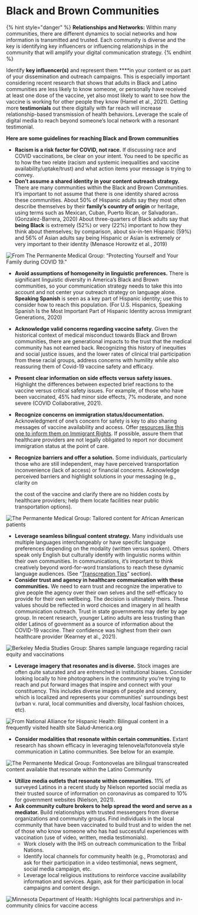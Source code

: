 # Black and Brown Communities

{% hint style="danger" %}
**Relationships and Networks:** Within many communities, there are different dynamics to social networks and how information is transmitted and trusted. Each community is diverse and the key is identifying key influencers or influencing relationships in the community that will amplify your digital communication strategy. 
{% endhint %}

Identify **key influencer\(s\)** and represent them ****in your content or as part of your dissemination and outreach campaigns. This is especially important considering recent research that shows that adults in Black and Latino communities are less likely to know someone, or personally have received at least one dose of the vaccine, yet also most likely to want to see how the vaccine is working for other people they know \(Hamel et al., 2021\). Getting more **testimonials** out there digitally with far reach will increase relationship-based transmission of health behaviors. Leverage the scale of digital media to reach beyond someone’s local network with a resonant testimonial.

**Here are some guidelines for reaching Black and Brown communities**

* **Racism is a risk factor for COVID, not race.** If discussing race and COVID vaccinations, be clear on your intent. You need to be specific as to how the two relate \(racism and systemic inequalities and vaccine availability/uptake/trust\) and what action items your message is trying to convey. 
* **Don’t assume a shared identity in your content outreach strategy.** There are many communities within the Black and Brown Communities. It’s important to not assume that there is one identity shared across these communities. About 50% of Hispanic adults say they most often describe themselves by their **family’s country of origin** or heritage, using terms such as Mexican, Cuban, Puerto Rican, or Salvadoran.. \(Gonzalez-Barrera, 2020\) About three-quarters of Black adults say that **being Black** is extremely \(52%\) or very \(22%\) important to how they think about themselves; by comparison, about six-in-ten Hispanic \(59%\) and 56% of Asian adults say being Hispanic or Asian is extremely or very important to their identity \(Menasce Horowitz et al., 2019\)

![From The Permanente Medical Group: &#x201C;Protecting Yourself and Your Family during COVID 19.&#x201D;](https://lh5.googleusercontent.com/t0xFrzFbJR7SxGJ0Lou65CYwO9C99pn3bQTr_ok9I_xMcnxyYLvqy1gvUgX4cgJ9y8OU63TkzJDm1ZDzngr__QPdw8v3YT7VA7c6F54HkPNmcifWR4a52CEifud41bKpq3oLqnRg)

* **Avoid assumptions of homogeneity in linguistic preferences.** There is significant linguistic diversity in America’s Black and Brown communities, so your communication strategy needs to take this into account and not center your outreach strategy on language alone. **Speaking Spanish** is seen as a key part of Hispanic identity; use this to consider how to reach this population. \(For U.S. Hispanics, Speaking Spanish Is the Most Important Part of Hispanic Identity across Immigrant Generations, 2020\) 
* **Acknowledge valid concerns regarding vaccine safety.**  Given the historical context of medical misconduct towards Black and Brown communities, there are generational impacts to the trust that the medical community has not earned back. Recognizing this history of inequities and social justice issues, and the lower rates of clinical trial participation from these racial groups, address concerns with humility while also reassuring them of Covid-19 vaccine safety and efficacy. 
* **Present clear information on side effects versus safety issues.** Highlight the differences between expected brief reactions to the vaccine versus critical safety issues. For example, of those who have been vaccinated, 45% had minor side effects, 7% moderate, and none severe \(COVID Collaborative, 2021\).
* **Recognize concerns on immigration status/documentation.** Acknowledgment of one’s concern for safety is key to also sharing messages of vaccine availability and access. Offer [resources like this one to inform them on Immigrant Rights](https://www.immigrantdefenseproject.org/ice-home-and-community-arrests/#unique). If possible, assure them that healthcare providers are not legally obligated to report nor document immigration status at the point of care.
* **Recognize barriers and offer a solution.** Some individuals, particularly those who are still independent, may have perceived transportation inconvenience \(lack of access\) or financial concerns. Acknowledge perceived barriers and highlight solutions in your messaging \(e.g., clarity on 

  the cost of the vaccine and clarify there are no hidden costs by healthcare providers; help them locate facilities near public transportation options\).

![The Permanente Medical Group: Tailored content for African American patients](https://lh3.googleusercontent.com/nJn13BgPwqXq5fkV7dOPSxcrSoL-bRLnB8bKWCk7dPOQEZL8FDQb9eXUFlWaElcbgubf1jE18C7kIoB4LJktBMliN9l7XtjcMtYz9c93ePKhyjeDaIGAwyjBJjmtZiOMRSTkYhPA)

* **Leverage seamless bilingual content strategy.** Many individuals use multiple languages interchangeably or have specific language preferences depending on the modality \(written versus spoken\). Others speak only English but culturally identify with linguistic norms within their own communities. In communications, it’s important to think creatively beyond word-for-word translations to reach these dynamic language audiences. \(See “[Transcreation Tips](../special-topics/transcreation-and-translation.md)” section\).
* **Consider trust and agency in healthcare communication with these communities.** We need to earn trust and recognize the imperative to give people the agency over their own selves and the self-efficacy to provide for their own wellbeing. The decision is ultimately theirs. These values should be reflected in word choices and imagery in all health communication outreach. Trust in state governments may defer by age group. In recent research, younger Latino adults are less trusting than older Latinos of government as a source of information about the COVID-19 vaccine. Their confidence was highest from their own healthcare provider \(Kearney et al., 2021\).

![Berkeley Media Studies Group: Shares sample language regarding racial equity and vaccinations](https://lh3.googleusercontent.com/47dNsLW9GijgMTJ_V5VLqjp9kJuhXK3nUDL4umaol8MVrDcqmY_VIyhf4knHaRnZgwxaZOn7mIqRAAHz_ves8BNWCUrWMn-8Hs8ybkHhVUQ4DbtxdJ-X23Q02KIlSppb6iNlYDGR)

* **Leverage imagery that resonates and is diverse.** Stock images are often quite saturated and are entrenched in institutional biases. Consider looking locally to hire photographers in the community you’re trying to reach and put forward images that inspire and connect with your constituency. This includes diverse images of people and scenery, which is localized and represents your communities' surroundings best \(urban v. rural, local communities and diversity, local fashion choices, etc\). 

![From National Alliance for Hispanic Health: Bilingual content in a frequently visited health site Salud-America.org ](https://lh6.googleusercontent.com/ieS83dTKAKhVz9Bxb4uuyL2gEomU1DZROYjcJQbPXZwms9FTPIdC4d9h2hZ9cdGk51LG9r_bPpgDBFcV8kzqgITJxJE_DzhZyDzNOCn1mrVhGmnCBwFHmdxpMhanP0_Y12Iw5Cfv)

* **Consider modalities that resonate within certain communities.** Extant research has shown efficacy in leveraging telenovela/fotonovela style communication in Latino communities. See below for an example. 

![The Permanente Medical Group: Fontonovelas are bilingual transcreated content available that resonate within the Latino Community ](https://lh3.googleusercontent.com/r1nxcGoSg08kxvnfhqUIc3M3_fPMKVKYxuHZNLMgBvaVO7-3BkbFiJxWt0JBsFUiV06bSwr5OLEWtG5UVWKN3Wa8aTYEIoDVeexwuISlzPMTzHVRUs8MF11cpRY6ZSHbx7500uOs)

* **Utilize media outlets that resonate within communities.** 11% of surveyed Latinos in a recent study by Nielson reported social media as their trusted source of information on coronavirus as compared to 10% for government websites \(Nielson, 2021\). 
* **Ask community culture brokers to help spread the word and serve as a mediator.** Build relationships with trusted messengers from diverse organizations and community groups. Find individuals in the local community that have been vaccinated to build trust and to widen the net of those who know someone who has had successful experiences with vaccination \(use of video, written, media testimonials\).
  * Work closely with the IHS on outreach communication to the Tribal Nations.
  * Identify local channels for community health \(e.g., Promotoras\) and ask for their participation in a video testimonial, news segment, social media campaign, etc.
  * Leverage local religious institutions to reinforce vaccine availability information and services. Again, ask for their participation in local campaigns and content design.

![Minnesota Department of Health: Highlights local partnerships and in-community clinics for vaccine access](https://lh5.googleusercontent.com/z3Tb-aS035c-mDy3Ebq63pbF8kA2siXOlf0t6cAbOJv1jBVKLaYgRVpL_jBWZp1dnA4vkJ2-r_Jlq5xIF7yLvYcENduQ8oF2m9GySdG_5CNf-XcfUcQNeLxqhZJmdSMETWoTHDLs)

